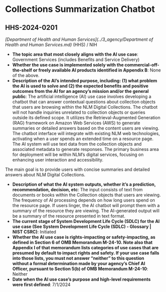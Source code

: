 # Collections Summarization Chatbot
## HHS-2024-0201
_[Department of Health and Human Services](../3_agency/Department of Health and Human Services.md)_ (HHS) / NIH


+ **The topic area that most closely aligns with the AI use case**: Government Services (includes Benefits and Service Delivery)
+ **Whether the use case is implemented solely with the commercial-off-the-shelf or freely available AI products identified in Appendix B**: None of the above.
+ **Description of the AI’s intended purpose, including: (1) what problem the AI is used to solve and (2) the expected benefits and positive outcomes from the AI for an agency’s mission and/or the general public**: The artificial intelligence (AI) use case involves developing a chatbot that can answer contextual questions about collection objects that users are browsing within the NLM Digital Collections. The chatbot will not handle inquiries unrelated to collection objects or queries outside its defined scope. It utilizes the Retrieval-Augmented Generation (RAG) framework on Amazon Web Services (AWS) to generate summaries or detailed answers based on the content users are viewing. The chatbot interface will integrate with existing NLM web technologies, activating when a user spends an extended time on a resource page. The AI system will use text data from the collection objects and associated metadata to generate responses. The primary business area for deployment will be within NLM’s digital services, focusing on enhancing user interaction and accessibility. 

The main goal is to provide users with concise summaries and detailed answers about NLM Digital Collections.
+ **Description of what the AI system outputs, whether it’s a prediction, recommendation, decision, etc**: The input consists of text from documents or books within the Collection objects that users are viewing. The frequency of AI processing depends on how long users spend on the resource page. If users linger, the AI chatbot will prompt them with a summary of the resource they are viewing. The AI-generated output will be a summary of the resource presented in text format.
+ **The current stage of System Development Life Cycle (SDLC) for the AI use case (See System Development Life Cycle (SDLC) - Glossary | NIST CSRC)**: Initiated
+ **Whether the AI use case is rights-impacting or safety-impacting, as defined in Section 6 of OMB Memorandum M-24-10. Note also that Appendix I of that memorandum lists categories of use cases that are presumed by default to impact rights and safety. If your use case falls into those lists, you must not answer “neither” to this question without a formal determination made by your agency’s Chief AI Officer, pursuant to Section 5(b) of OMB Memorandum M-24-10**: Neither
+ **Date when the AI use case’s purpose and high-level requirements were first defined**: 7/1/2024